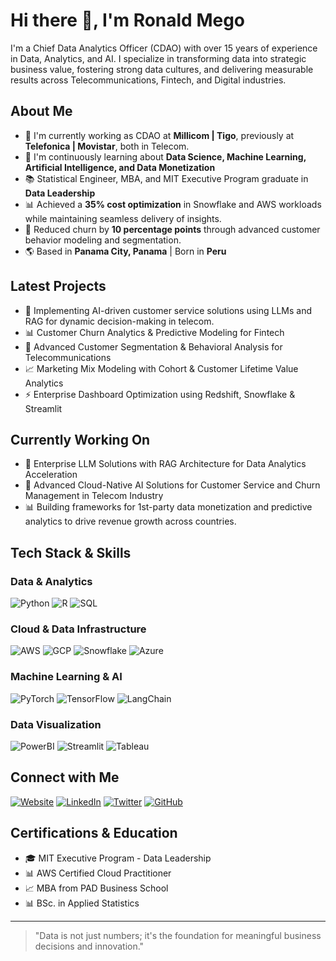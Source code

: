 # Hi there 👋, I'm Ronald Mego

I'm a Chief Data Analytics Officer (CDAO) with over 15 years of experience in Data, Analytics, and AI. I specialize in transforming data into strategic business value, fostering strong data cultures, and delivering measurable results across Telecommunications, Fintech, and Digital industries.

## About Me
- 🔭 I'm currently working as CDAO at **Millicom | Tigo**, previously at **Telefonica | Movistar**, both in Telecom.
- 🌱 I'm continuously learning about **Data Science, Machine Learning, Artificial Intelligence, and Data Monetization**
- 📚 Statistical Engineer, MBA, and MIT Executive Program graduate in **Data Leadership**
- 📊 Achieved a **35% cost optimization** in Snowflake and AWS workloads while maintaining seamless delivery of insights.
- 🎯 Reduced churn by **10 percentage points** through advanced customer behavior modeling and segmentation.
- 🌎 Based in **Panama City, Panama** | Born in **Peru**

## Latest Projects
- 🤖 Implementing AI-driven customer service solutions using LLMs and RAG for dynamic decision-making in telecom.
- 📊 Customer Churn Analytics & Predictive Modeling for Fintech
- 🎯 Advanced Customer Segmentation & Behavioral Analysis for Telecommunications
- 📈 Marketing Mix Modeling with Cohort & Customer Lifetime Value Analytics
- ⚡ Enterprise Dashboard Optimization using Redshift, Snowflake & Streamlit

## Currently Working On
- 🤖 Enterprise LLM Solutions with RAG Architecture for Data Analytics Acceleration
- 🌟 Advanced Cloud-Native AI Solutions for Customer Service and Churn Management in Telecom Industry
- 📊 Building frameworks for 1st-party data monetization and predictive analytics to drive revenue growth across countries.

## Tech Stack & Skills
### Data & Analytics
![Python](https://img.shields.io/badge/Python-3776AB?style=flat&logo=python&logoColor=white)
![R](https://img.shields.io/badge/R-276DC3?style=flat&logo=r&logoColor=white)
![SQL](https://img.shields.io/badge/SQL-025E8C?style=flat&logo=amazon-dynamodb&logoColor=white)

### Cloud & Data Infrastructure
![AWS](https://img.shields.io/badge/AWS-232F3E?style=flat&logo=amazon-aws&logoColor=white)
![GCP](https://img.shields.io/badge/Google_Cloud-4285F4?style=flat&logo=google-cloud&logoColor=white)
![Snowflake](https://img.shields.io/badge/Snowflake-29B5E8?style=flat&logo=snowflake&logoColor=white)
![Azure](https://img.shields.io/badge/Azure-0089D6?style=flat&logo=microsoft-azure&logoColor=white)

### Machine Learning & AI
![PyTorch](https://img.shields.io/badge/PyTorch-EE4C2C?style=flat&logo=pytorch&logoColor=white)
![TensorFlow](https://img.shields.io/badge/TensorFlow-FF6F00?style=flat&logo=tensorflow&logoColor=white)
![LangChain](https://img.shields.io/badge/LangChain-121D33?style=flat&logo=chainlink&logoColor=white)

### Data Visualization
![PowerBI](https://img.shields.io/badge/PowerBI-F2C811?style=flat&logo=power-bi&logoColor=black)
![Streamlit](https://img.shields.io/badge/Streamlit-FF4B4B?style=flat&logo=streamlit&logoColor=white)
![Tableau](https://img.shields.io/badge/Tableau-E97627?style=flat&logo=tableau&logoColor=white)

## Connect with Me
[![Website](https://img.shields.io/badge/Website-4285F4?style=flat&logo=google-chrome&logoColor=white)](https://ronaldmego.github.io/)
[![LinkedIn](https://img.shields.io/badge/LinkedIn-0077B5?style=flat&logo=linkedin&logoColor=white)](https://www.linkedin.com/in/ronaldmego/)
[![Twitter](https://img.shields.io/badge/Twitter-1DA1F2?style=flat&logo=twitter&logoColor=white)](https://x.com/MGOData)
[![GitHub](https://img.shields.io/badge/GitHub-181717?style=flat&logo=github&logoColor=white)](https://github.com/ronaldmego/)

## Certifications & Education
- 🎓 MIT Executive Program - Data Leadership
- 📊 AWS Certified Cloud Practitioner
- 📈 MBA from PAD Business School
- 📊 BSc. in Applied Statistics

---

> "Data is not just numbers; it's the foundation for meaningful business decisions and innovation."
